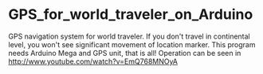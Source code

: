 GPS_for_world_traveler_on_Arduino
=================================

GPS navigation system for world traveler. If you don't travel in continental level, you won't see significant movement of location marker. This program needs Arduino Mega and GPS unit, that is all!
Operation can be seen in http://www.youtube.com/watch?v=EmQ768MNOyA 
